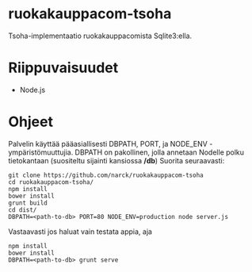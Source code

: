 ruokakauppacom-tsoha
====================

Tsoha-implementaatio ruokakauppacomista Sqlite3:ella.

# Riippuvaisuudet
* Node.js

# Ohjeet
Palvelin käyttää pääasiallisesti DBPATH, PORT, ja NODE_ENV -ympäristömuuttujia. DBPATH on pakollinen, jolla annetaan Nodelle polku tietokantaan (suositeltu sijainti kansiossa **/db**)
Suorita seuraavasti:

```
git clone https://github.com/narck/ruokakauppacom-tsoha
cd ruokakauppacom-tsoha/
npm install
bower install
grunt build
cd dist/
DBPATH=<path-to-db> PORT=80 NODE_ENV=production node server.js
```

Vastaavasti jos haluat vain testata appia, aja
```
npm install
bower install
DBPATH=<path-to-db> grunt serve
```